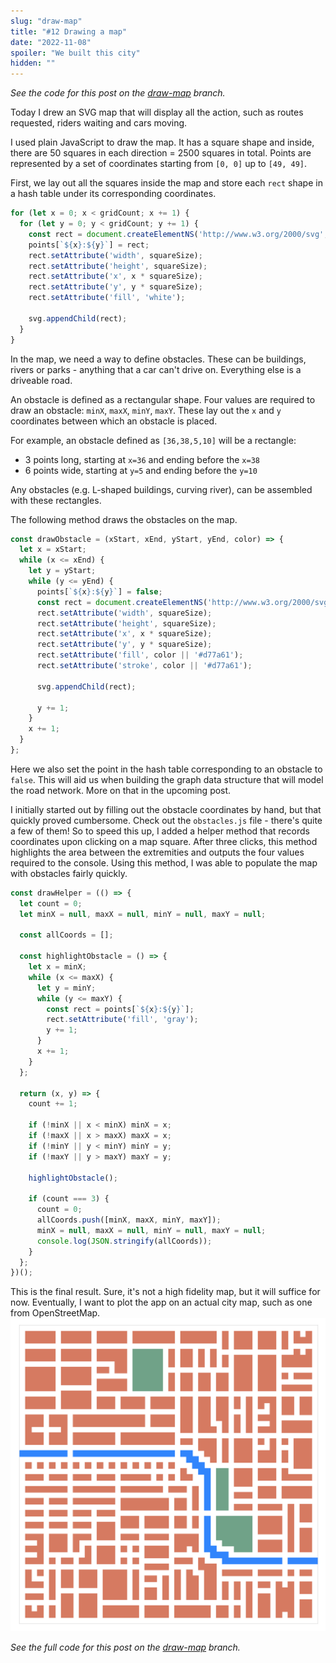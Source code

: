 ```yaml
---
slug: "draw-map"
title: "#12 Drawing a map"
date: "2022-11-08"
spoiler: "We built this city"
hidden: ""
---
```

*See the code for this post on the [draw-map](https://github.com/jurajmajerik/server/tree/draw-map) branch.*

Today I drew an SVG map that will display all the action, such as routes requested, riders waiting and cars moving.

I used plain JavaScript to draw the map. It has a square shape and inside, there are 50 squares in each direction = 2500 squares in total. Points are represented by a set of coordinates starting from ```[0, 0]``` up to ```[49, 49]```.

First, we lay out all the squares inside the map and store each ```rect``` shape in a hash table under its corresponding coordinates.
```js
for (let x = 0; x < gridCount; x += 1) {
  for (let y = 0; y < gridCount; y += 1) {
    const rect = document.createElementNS('http://www.w3.org/2000/svg', 'rect');
    points[`${x}:${y}`] = rect;
    rect.setAttribute('width', squareSize);
    rect.setAttribute('height', squareSize);
    rect.setAttribute('x', x * squareSize);
    rect.setAttribute('y', y * squareSize);
    rect.setAttribute('fill', 'white');

    svg.appendChild(rect);
  } 
}
```

In the map, we need a way to define obstacles. These can be buildings, rivers or parks - anything that a car can't drive on. Everything else is a driveable road.

An obstacle is defined as a rectangular shape. Four values are required to draw an obstacle: ```minX```, ```maxX```, ```minY```, ```maxY```. These lay out the ```x``` and ```y``` coordinates between which an obstacle is placed.

For example, an obstacle defined as ```[36,38,5,10]``` will be a rectangle:
- 3 points long, starting at ```x=36``` and ending before the ```x=38```
- 6 points wide, starting at ```y=5``` and ending before the ```y=10```

Any obstacles (e.g. L-shaped buildings, curving river), can be assembled with these rectangles.

The following method draws the obstacles on the map.
```js
const drawObstacle = (xStart, xEnd, yStart, yEnd, color) => {
  let x = xStart;
  while (x <= xEnd) {
    let y = yStart;
    while (y <= yEnd) {
      points[`${x}:${y}`] = false;
      const rect = document.createElementNS('http://www.w3.org/2000/svg', 'rect');
      rect.setAttribute('width', squareSize);
      rect.setAttribute('height', squareSize);
      rect.setAttribute('x', x * squareSize);
      rect.setAttribute('y', y * squareSize);
      rect.setAttribute('fill', color || '#d77a61');
      rect.setAttribute('stroke', color || '#d77a61');
      
      svg.appendChild(rect);
  
      y += 1;
    }
    x += 1;
  }
};
```
Here we also set the point in the hash table corresponding to an obstacle to ```false```. This will aid us when building the graph data structure that will model the road network. More on that in the upcoming post.

I initially started out by filling out the obstacle coordinates by hand, but that quickly proved cumbersome. Check out the ```obstacles.js``` file - there's quite a few of them! So to speed this up, I added a helper method that records coordinates upon clicking on a map square. After three clicks, this method highlights the area between the extremities and outputs the four values required to the console. Using this method, I was able to populate the map with obstacles fairly quickly.
```js
const drawHelper = (() => {
  let count = 0;
  let minX = null, maxX = null, minY = null, maxY = null;

  const allCoords = [];

  const highlightObstacle = () => {
    let x = minX;
    while (x <= maxX) {
      let y = minY;
      while (y <= maxY) {
        const rect = points[`${x}:${y}`];
        rect.setAttribute('fill', 'gray');
        y += 1;
      }
      x += 1;
    }
  };

  return (x, y) => {
    count += 1;

    if (!minX || x < minX) minX = x;
    if (!maxX || x > maxX) maxX = x;
    if (!minY || y < minY) minY = y;
    if (!maxY || y > maxY) maxY = y;

    highlightObstacle();

    if (count === 3) {
      count = 0;
      allCoords.push([minX, maxX, minY, maxY]);
      minX = null, maxX = null, minY = null, maxY = null;
      console.log(JSON.stringify(allCoords));
    }
  };
})();
```
This is the final result. Sure, it's not a high fidelity map, but it will suffice for now. Eventually, I want to plot the app on an actual city map, such as one from OpenStreetMap.
![City map](./img-3.png)

*See the full code for this post on the [draw-map](https://github.com/jurajmajerik/server/tree/draw-map) branch.*
